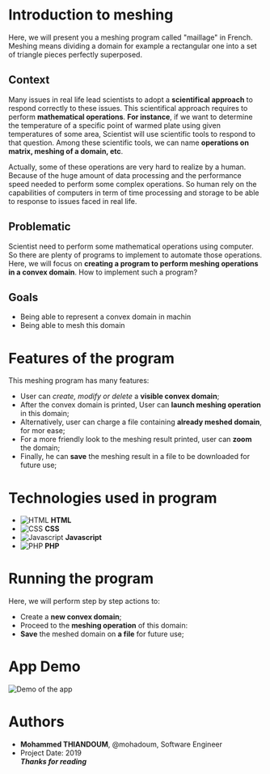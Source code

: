 # Introduction to meshing   
Here, we will present you a meshing program called "maillage" in French. Meshing means dividing a domain for example a rectangular one into a set of triangle pieces perfectly superposed.  
## Context  
Many issues in real life lead scientists to adopt a **scientifical approach** to respond correctly to these issues. This scientifical approach requires to perform **mathematical operations**. **For instance**, if we want to determine the temperature of a specific point of warmed plate using given temperatures of some area, Scientist will use scientific tools to respond to that question. Among these scientific tools, we can name **operations on matrix, meshing of a domain, etc**.  

Actually, some of these operations are very hard to realize by a human. Because of the huge amount of data processing and the performance speed needed to perform some complex operations. So human rely on the capabilities of computers in term of time processing and storage to be able to response to issues faced in real life.  

## Problematic  
Scientist need to perform some mathematical operations using computer. So there are plenty of programs to implement to automate those operations. Here, we will focus on **creating a program to perform meshing operations in a convex domain**.
How to implement such a program?

## Goals  
- Being able to represent a convex domain in machin  
- Being able to mesh this domain  
# Features of the program  
This meshing program has many features:  
- User can *create, modify or delete* a **visible convex domain**;  
- After the convex domain is printed, User can **launch meshing operation** in this domain;  
- Alternatively, user can charge a file containing **already meshed domain**, for mor ease;  
- For a more friendly look to the meshing result printed, user can **zoom** the domain;  
- Finally, he can **save** the meshing result in a file to be downloaded for future use;  
# Technologies used in program  
- ![**HTML**](https://skills.thijs.gg/icons?i=html) **HTML**  
- ![**CSS**](https://skills.thijs.gg/icons?i=css) **CSS**  
- ![**Javascript**](https://skills.thijs.gg/icons?i=js) **Javascript**  
- ![**PHP**](https://skills.thijs.gg/icons?i=php) **PHP**  
# Running the program  
Here, we will perform step by step actions to:  
- Create a **new convex domain**;  
- Proceed to the **meshing operation** of this domain:  
- **Save** the meshed domain on **a file** for future use;  
# App Demo
![**Demo of the app**]()  
# Authors
- **Mohammed THIANDOUM**, @mohadoum, Software Engineer  
- Project Date: 2019  
***Thanks for reading***
